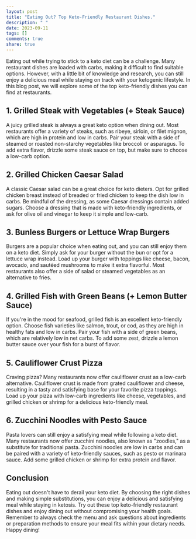 ```yaml
---
layout: post
title: "Eating Out? Top Keto-Friendly Restaurant Dishes."
description: " "
date: 2023-09-11
tags: []
comments: true
share: true
---
```


Eating out while trying to stick to a keto diet can be a challenge. Many restaurant dishes are loaded with carbs, making it difficult to find suitable options. However, with a little bit of knowledge and research, you can still enjoy a delicious meal while staying on track with your ketogenic lifestyle. In this blog post, we will explore some of the top keto-friendly dishes you can find at restaurants.

## 1. Grilled Steak with Vegetables (+ Steak Sauce)

A juicy grilled steak is always a great keto option when dining out. Most restaurants offer a variety of steaks, such as ribeye, sirloin, or filet mignon, which are high in protein and low in carbs. Pair your steak with a side of steamed or roasted non-starchy vegetables like broccoli or asparagus. To add extra flavor, drizzle some steak sauce on top, but make sure to choose a low-carb option.

## 2. Grilled Chicken Caesar Salad

A classic Caesar salad can be a great choice for keto dieters. Opt for grilled chicken breast instead of breaded or fried chicken to keep the dish low in carbs. Be mindful of the dressing, as some Caesar dressings contain added sugars. Choose a dressing that is made with keto-friendly ingredients, or ask for olive oil and vinegar to keep it simple and low-carb.

## 3. Bunless Burgers or Lettuce Wrap Burgers

Burgers are a popular choice when eating out, and you can still enjoy them on a keto diet. Simply ask for your burger without the bun or opt for a lettuce wrap instead. Load up your burger with toppings like cheese, bacon, avocado, and sautéed mushrooms to make it extra flavorful. Most restaurants also offer a side of salad or steamed vegetables as an alternative to fries.

## 4. Grilled Fish with Green Beans (+ Lemon Butter Sauce)

If you're in the mood for seafood, grilled fish is an excellent keto-friendly option. Choose fish varieties like salmon, trout, or cod, as they are high in healthy fats and low in carbs. Pair your fish with a side of green beans, which are relatively low in net carbs. To add some zest, drizzle a lemon butter sauce over your fish for a burst of flavor.

## 5. Cauliflower Crust Pizza

Craving pizza? Many restaurants now offer cauliflower crust as a low-carb alternative. Cauliflower crust is made from grated cauliflower and cheese, resulting in a tasty and satisfying base for your favorite pizza toppings. Load up your pizza with low-carb ingredients like cheese, vegetables, and grilled chicken or shrimp for a delicious keto-friendly meal.

## 6. Zucchini Noodles with Pesto Sauce

Pasta lovers can still enjoy a satisfying meal while following a keto diet. Many restaurants now offer zucchini noodles, also known as "zoodles," as a substitute for traditional pasta. Zucchini noodles are low in carbs and can be paired with a variety of keto-friendly sauces, such as pesto or marinara sauce. Add some grilled chicken or shrimp for extra protein and flavor.

## Conclusion

Eating out doesn't have to derail your keto diet. By choosing the right dishes and making simple substitutions, you can enjoy a delicious and satisfying meal while staying in ketosis. Try out these top keto-friendly restaurant dishes and enjoy dining out without compromising your health goals. Remember to always check the menu and ask questions about ingredients or preparation methods to ensure your meal fits within your dietary needs. Happy dining!